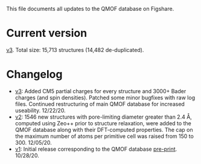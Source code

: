 This file documents all updates to the QMOF database on Figshare.

# Current version
[v3](https://figshare.com/articles/dataset/QMOF_Database/13147324). Total size: 15,713 structures (14,482 de-duplicated).

# Changelog
- [v3](https://figshare.com/articles/dataset/QMOF_Database/13147324/3): Added CM5 partial charges for every structure and 3000+ Bader charges (and spin densities). Patched some minor bugfixes with raw log files. Continued restructuring of main QMOF database for increased useability. 12/22/20.
- [v2](https://figshare.com/articles/dataset/QMOF_Database/13147324/2): 1546 new structures with pore-limiting diameter greater than 2.4 Å, computed using Zeo++ prior to structure relaxation, were added to the QMOF database along with their DFT-computed properties. The cap on the maximum number of atoms per primitive cell was raised from 150 to 300. 12/05/20.
- [v1](https://figshare.com/articles/dataset/QMOF_Database/13147324/1): Initial release corresponding to the QMOF database [pre-print](https://dx.doi.org/10.26434/chemrxiv.13147616). 10/28/20.
